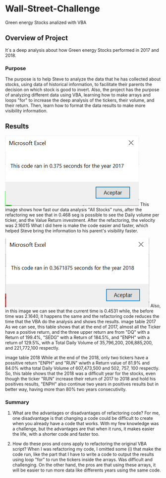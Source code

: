 # Wall-Street-Challenge
Green energy Stocks analized with VBA

## Overview of Project 
It´s a deep analysis about how Green energy Stocks performed in 2017 and 2018.

### Purpose 
The purpose is to help Steve to analyze the data that he has collected about stocks, using data of historical information, to facilitate their parents the decision on which stock is good to invert. Also, the project has the purpose of analyzing different data using VBA, learning how to make arrays and loops "for" to increase the deep analysis of the tickers, their volume, and their return. Then, learn how to format the data results to make more visibility information.

## Results 
![VBA_Challenge_2017](VBA_Challenge_2017.png)
This image shows how fast our data analysis "All Stocks" runs, after the refactoring we see that in 0.468 seg is possible to see the Daily volume per ticker, and the Value Return investment. After the refactoring, the velocity was 2.16015 What I did here is make the code easier and faster, which helped Steve bring the information to his parent's visibility faster. 

![VBA_Challenge_2018](VBA_Challenge_2018.png)
Also, in this image we can see that the current time is 0.4531 while, the before time was 2.1640, it happens the same and the refactoring code reduces the time that the VBA do the analysis and shows the results.
image table 2017
As we can see, this table shows that at the end of 2017, almost all the Ticker have a positive return, and the three upper return are from "DQ" with a Return of 199.4%, "SEDG" with a  Return  of 184.5%, and "ENPH" with a return of 129.5%, with a Total Daily Volume of 35,796,200,  206,885,200,  and 221,772,100 respectly. 

image table 2018
While at the end of the 2018, only two tickers have a possitive return "ENPH" and "RUN" wiwth a Return value of 81.9% and 84.0% witha total Daily Volume of 607,473,500 and 502, 757, 100 respectly. 
So, this table shows that the 2018 was a difficult year for the stocks, even though the ticker "RUN" increase their return of 2017 to 2018 and hold his positives results, "ENPH" also continue two years in positives results but in better way, having more than 80% two years consecutivity.  

### Summary

1. What are the advantages or disadvantages of refactoring code?
For me, one disadvantage is that changing a code could be difficult to create when you already have a code that works. With my few knowledge was a challenge, but the advantages are that when it runs, it makes easier the life, with a shorter code and faster too. 

2. How do these pros and cons apply to refactoring the original VBA script?
When I was refactoring my code, I omitted some (i) that make the code run, like the part that I have to write a code to output the results using loop "for" to run the tickers inside the arrays. Was difficult and challenging.
On the other hand, the pros are that using these arrays, it will be easier to run more data like differents years using the same code.  

